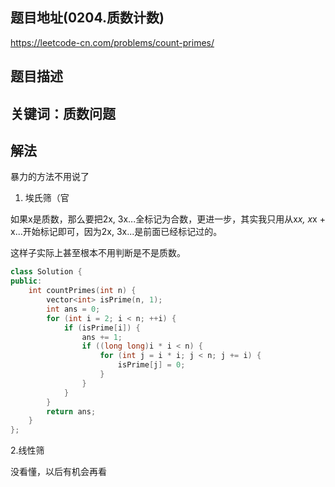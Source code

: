 ## 题目地址(0204.质数计数)

https://leetcode-cn.com/problems/count-primes/

## 题目描述

## 关键词：质数问题

## 解法

暴力的方法不用说了

1. 埃氏筛（官

如果x是质数，那么要把2x, 3x...全标记为合数，更进一步，其实我只用从x*x, x*x + x...开始标记即可，因为2x, 3x...是前面已经标记过的。

这样子实际上甚至根本不用判断是不是质数。

```cpp
class Solution {
public:
    int countPrimes(int n) {
        vector<int> isPrime(n, 1);
        int ans = 0;
        for (int i = 2; i < n; ++i) {
            if (isPrime[i]) {
                ans += 1;
                if ((long long)i * i < n) {
                    for (int j = i * i; j < n; j += i) {
                        isPrime[j] = 0;
                    }
                }
            }
        }
        return ans;
    }
};
```

2.线性筛

没看懂，以后有机会再看